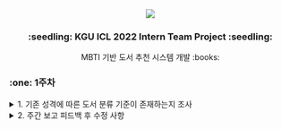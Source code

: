 <div align="center"><img src="https://capsule-render.vercel.app/api?type=waving&color=auto&height=200&section=header&text=ICL2022&fontSize=75"/></div>
<h3 align="center">:seedling: KGU ICL 2022 Intern Team Project :seedling:</h3>
<div align="center">MBTI 기반 도서 추천 시스템 개발 :books:</div>

<h3>:one: 1주차</h3>

<details>
<summary>1. 기존 성격에 따른 도서 분류 기준이 존재하는지 조사</summary></br>
    
```
- 10월 5일(수) ZOOM을 통해 조사 결과 회의 진행
- MBTI에 따른 도서 분류 기준을 선정하는 것에 대한 방향성 확립
- 에니어그램에 따른 도서 분류 기준이 키워드로써 존재하는 것처럼 MBTI 유형별 키워드를 도출하기로 결정
- 세부 유형을 8가지(E/I, S/N, T/F, J/P)로 구분하여 키워드를 도출한 후, 이를 조합하여 16가지로 확장할 계획
- 이에 대한 회의는 10월 9일(일) 진행할 예정 
```
</details>

<details>
<summary>2. 주간 보고 피드백 후 수정 사항</summary></br>
    
```
- 분류 키워드의 정확성을 높이기 위해 다량의 논문 분석 必
- 10월 9일(일) 각자의 기준 및 의견을 깃허브에 업로드
- 10월 10일(월) 각자 깃허브를 읽어 본 후 ZOOM에 참여, 키워드 1차 도출
- 이후(3주차) 논문 분석에 집중한 후 키워드 2차 도출
```
</details>
